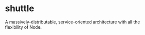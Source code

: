shuttle
=======

A massively-distributable, service-oriented architecture with all the flexibility of Node.